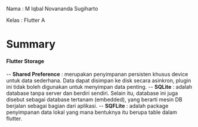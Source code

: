 Nama : M Iqbal Novananda Sugiharto

Kelas : Flutter A

# Summary

#### Flutter Storage

-- **Shared Preference** : merupakan penyimpanan persisten khusus device untuk data sederhana. Data dapat disimpan ke disk secara asinkron, plugin ini tidak boleh digunakan untuk menyimpan data penting.
-- **SQLite** : adalah database tanpa server dan berdiri sendiri. Selain itu, database ini juga disebut sebagai database tertanam (embedded), yang berarti mesin DB berjalan sebagai bagian dari aplikasi.
-- **SQFLite** : adalah package penyimpanan data lokal yang mana bentuknya itu berupa table dalam flutter.
